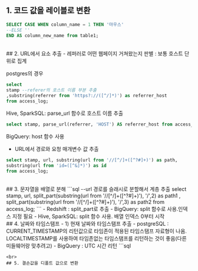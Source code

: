 ## 1. 코드 값을 레이블로 변환
```sql
SELECT CASE WHEN column_name = 1 THEN '마우스' 
--ELSE ''
END AS column_new_name from table1;
```
<br>
## 2. URL에서 요소 추출
- 레퍼러로 어떤 웹페이지 거쳐왔는지 판별 : 
보통 호스트 단위로 집계

postgres의 경우
```sql
select 
stamp --referer의 호스트 이름 부분 추출
,substring(referrer from 'https?://([^/]*)') as referrer_host
from access_log;
```

Hive, SparkSQL: parse_url 함수로 호스트 이름 추출
```sql
select stamp, parse_url(referrer, 'HOST') AS referrer_host from access_log;
```

BigQuery: host 함수 사용

- URL에서 경로와 요청 매개변수 값 추출
```sql
select stamp, url, substring(url from '//[^/]+([^?#]+)') as path, 
substring(url from 'id=([^&]*)') as id
from access_log;
```
<br>
## 3. 문자열을 배열로 분해
```sql
--url 경로를 슬래시로 분할해서 계층 추출
select stamp, url, 
split_part(substring(url from '//[^/]+([^?#]+)'), '/',2) as path1
, split_part(substring(url from '//[^/]+([^?#]+)'), '/',3) as path2
from access_log;
```
- Redshift : split_part로 추출
- BigQuery: split 함수로 사용.인덱스 지정 필요
- Hive, SparkSQL: split 함수 사용. 배열 인덱스 0부터 시작
<br>
## 4. 날짜와 타임스탬프 
- 1) 현재 날짜와 타임스탬프 추출
- postgreSQL : CURRENT_TIMESTAMP의 리턴값으로 타임존이 적용된 타임스탬프 자료형이 나옴. LOCALTIMESTAMP를 사용하여 타임존없는 타임스탬프를 리턴하는 것이 좋음(다른 미들웨어랑 맞추려고)
- BigQuery : UTC 시간 리턴
```sql

```
<br>
## 5. 결손값을 디폴트 값으로 변환
